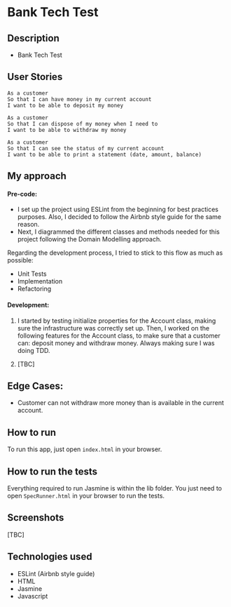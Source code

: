 Bank Tech Test
=================

## Description
* Bank Tech Test

## User Stories
```
As a customer
So that I can have money in my current account
I want to be able to deposit my money

As a customer
So that I can dispose of my money when I need to
I want to be able to withdraw my money

As a customer
So that I can see the status of my current account
I want to be able to print a statement (date, amount, balance)
```

## My approach

#### Pre-code:
* I set up the project using ESLint from the beginning for best practices purposes. Also, I decided to follow the Airbnb style guide for the same reason.
* Next, I diagrammed the different classes and methods needed for this project following the Domain Modelling approach.

Regarding the development process, I tried to stick to this flow as much as possible:
* Unit Tests
* Implementation
* Refactoring

#### Development:
1. I started by testing initialize properties for the Account class, making sure the infrastructure was correctly set up.
Then, I worked on the following features for the Account class, to make sure that a customer can: deposit money and withdraw money. Always making sure I was doing TDD.

2. [TBC]


## Edge Cases:
* Customer can not withdraw more money than is available in the current account.

## How to run
To run this app, just open ```index.html``` in your browser.

## How to run the tests
Everything required to run Jasmine is within the lib folder. You just need to open ```SpecRunner.html``` in your browser to run the tests.

## Screenshots
[TBC]

## Technologies used
* ESLint (Airbnb style guide)
* HTML
* Jasmine
* Javascript
